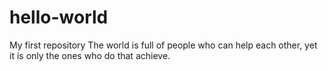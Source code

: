 # hello-world
My first repository
The world is full of people who can help each other, yet it is only the ones who do that achieve. 
